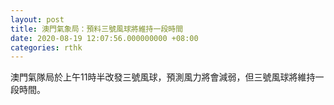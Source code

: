 ```yaml
---
layout: post
title: 澳門氣象局：預料三號風球將維持一段時間
date: 2020-08-19 12:07:56.000000000 +08:00
categories: rthk
---
```


澳門氣隊局於上午11時半改發三號風球，預測風力將會減弱，但三號風球將維持一段時間。
